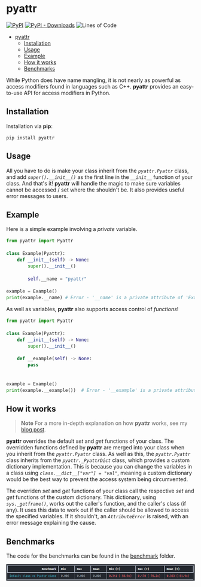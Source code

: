 # pyattr

[![PyPI](https://img.shields.io/pypi/v/pyattr)](https://pypi.org/project/pyattr)
[![PyPI - Downloads](https://img.shields.io/pypi/dm/pyattr)](https://pypi.org/project/pyattr/#files)
![Lines of Code](https://img.shields.io/github/languages/code-size/skifli/pyattr)

- [pyattr](#pyattr)
  - [Installation](#installation)
  - [Usage](#usage)
  - [Example](#example)
  - [How it works](#how-it-works)
  - [Benchmarks](#benchmarks)

While Python does have name mangling, it is not nearly as powerful as access modifiers found in languages such as C++. **pyattr** provides an easy-to-use API for access modifiers in Python.

## Installation

Installation via **pip**:

```
pip install pyattr
```

## Usage

All you have to do is make your class inherit from the *`pyattr.Pyattr`* class, and add *`super().__init__()`* as the first line in the *`__init__`* function of your class. And that's it! **pyattr** will handle the magic to make sure variables cannot be accessed / set where the shouldn't be. It also provides useful error messages to users.

## Example

Here is a simple example involving a *private* variable.

```python
from pyattr import Pyattr

class Example(Pyattr):
    def __init__(self) -> None:
        super().__init__()

        self.__name = "pyattr"

example = Example()
print(example.__name) # Error - '__name' is a private attribute of 'Example'.
```

As well as variables, **pyattr** also supports access control of *functions*!

```python
from pyattr import Pyattr

class Example(Pyattr):
    def __init__(self) -> None:
        super().__init__()

    def __example(self) -> None:
        pass


example = Example()
print(example.__example())  # Error - '__example' is a private attribute of 'Example'.
```

## How it works

> **Note** For a more in-depth explanation on how **pyattr** works, see my [blog post](https://skifli.github.io/blog/2023/pyattr_in_depth_explanation.html#how-does-pyattr-work).

**pyattr** overrides the default *set* and *get* functions of your class. The overridden functions defined by **pyattr** are merged into your class when you inherit from the *`pyattr.Pyattr`* class. As well as this, the *`pyattr.Pyattr`* class inherits from the *`pyattr._PyattrDict`* class, which provides a custom dictionary implementation. This is because you can change the variables in a class using *`class.__dict__["var"] = "val"`*, meaning a custom dictionary would be the best way to prevent the access system being circumvented.

The overriden *set* and *get* functions of your class call the respective *set* and *get* functions of the custom dictionary. This dictionary, using *`sys._getframe()`*, works out the caller's function, and the caller's class (if any). It uses this data to work out if the caller should be allowed to access the specified variables. If it shouldn't, an *`AttributeError`* is raised, with an error message explaining the cause.

## Benchmarks

The code for the benchmarks can be found in the [benchmark](https://github.com/skifli/pyattr/blob/main/benchmark/) folder.

[![Benchmark Output](https://raw.githubusercontent.com/skifli/pyattr/main/benchmark/output.png)](https://github.com/skifli/pyattr/blob/main/benchmark/bench_test.py)
